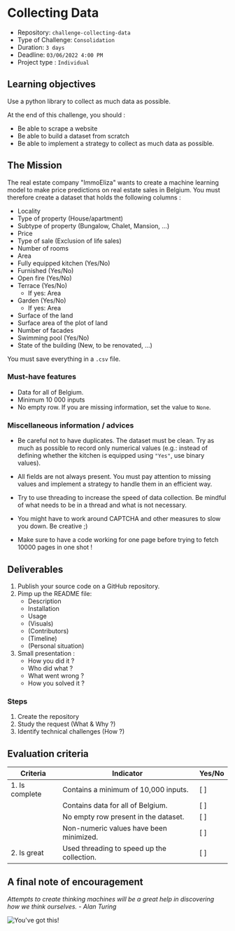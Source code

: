 # Collecting Data

- Repository: `challenge-collecting-data`
- Type of Challenge: `Consolidation`
- Duration: `3 days`
- Deadline: `03/06/2022 4:00 PM`
- Project type : `Individual`

## Learning objectives

Use a python library to collect as much data as possible.

At the end of this challenge, you should :

- Be able to scrape a website
- Be able to build a dataset from scratch
- Be able to implement a strategy to collect as much data as possible.

## The Mission

The real estate company "ImmoEliza" wants to create a machine learning model to make price predictions on real estate sales in Belgium. You must therefore create a dataset that holds the following columns :

- Locality
- Type of property (House/apartment)
- Subtype of property (Bungalow, Chalet, Mansion, ...)
- Price
- Type of sale (Exclusion of life sales)
- Number of rooms
- Area
- Fully equipped kitchen (Yes/No)
- Furnished (Yes/No)
- Open fire (Yes/No)
- Terrace (Yes/No)
  - If yes: Area
- Garden (Yes/No)
  - If yes: Area
- Surface of the land
- Surface area of the plot of land
- Number of facades
- Swimming pool (Yes/No)
- State of the building (New, to be renovated, ...)

You must save everything in a `.csv` file.

### Must-have features

- Data for all of Belgium.
- Minimum 10 000 inputs
- No empty row. If you are missing information, set the value to `None`.

### Miscellaneous information / advices

- Be careful not to have duplicates. The dataset must be clean. Try as much as possible to record only numerical values (e.g.: instead of defining whether the kitchen is equipped using `"Yes"`, use binary values).

- All fields are not always present. You must pay attention to missing values and implement a strategy to handle them in an efficient way.

- Try to use threading to increase the speed of data collection. Be mindful of what needs to be in a thread and what is not necessary.

- You might have to work around CAPTCHA and other measures to slow you down. Be creative ;)

- Make sure to have a code working for one page before trying to fetch 10000 pages in one shot !

## Deliverables

1. Publish your source code on a GitHub repository.
2. Pimp up the README file:
   - Description
   - Installation
   - Usage
   - (Visuals)
   - (Contributors)
   - (Timeline)
   - (Personal situation)
3. Small presentation :
   - How you did it ?
   - Who did what ?
   - What went wrong ?
   - How you solved it ?

### Steps

1. Create the repository
2. Study the request (What & Why ?)
3. Identify technical challenges (How ?)

## Evaluation criteria

| Criteria       | Indicator                                  | Yes/No |
| -------------- | ------------------------------------------ | ------ |
| 1. Is complete | Contains a minimum of 10,000 inputs.       | [ ]    |
|                | Contains data for all of Belgium.          | [ ]    |
|                | No empty row present in the dataset.       | [ ]    |
|                | Non-numeric values have been minimized.    | [ ]    |
| 2. Is great    | Used threading to speed up the collection. | [ ]    |

## A final note of encouragement

_Attempts to create thinking machines will be a great help in discovering how we think ourselves._
_- Alan Turing_

![You've got this!](https://media.giphy.com/media/11Xq4vVmbFCHhS/giphy.gif)
